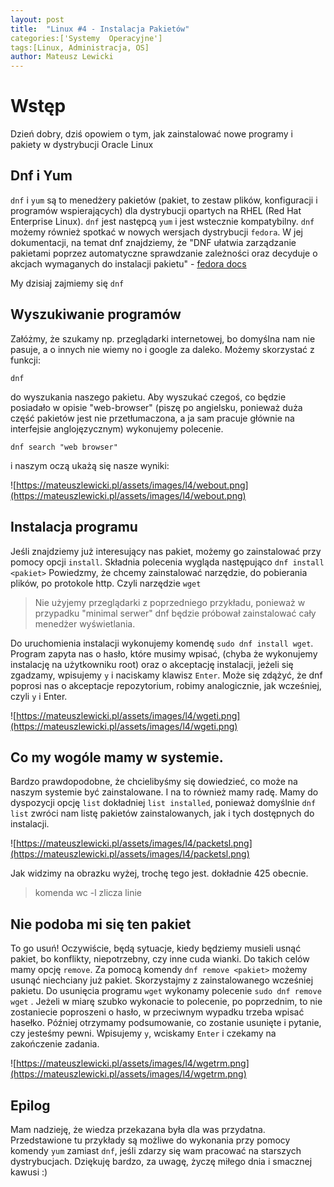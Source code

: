 ```yaml
---
layout: post
title:  "Linux #4 - Instalacja Pakietów"
categories:['Systemy  Operacyjne']
tags:[Linux, Administracja, OS]
author: Mateusz Lewicki
---
```

# Wstęp

Dzień dobry, dziś opowiem o tym, jak zainstalować nowe programy i pakiety w dystrybucji Oracle Linux

## Dnf i Yum

`dnf` i `yum` są to menedżery pakietów (pakiet, to zestaw plików, konfiguracji i programów wspierających) dla dystrybucji opartych na RHEL (Red Hat Enterprise Linux).
`dnf` jest następcą `yum` i jest wstecznie kompatybilny.
`dnf` możemy również spotkać w nowych wersjach dystrybucji `fedora`. W jej dokumentacji, na temat dnf znajdziemy, że "DNF ułatwia zarządzanie pakietami poprzez automatyczne sprawdzanie zależności oraz decyduje o akcjach wymaganych do instalacji pakietu" - [fedora docs](https://docs.fedoraproject.org/en-US/quick-docs/dnf/)

My dzisiaj zajmiemy się `dnf`

## Wyszukiwanie programów

Załóżmy, że szukamy np. przeglądarki internetowej, bo domyślna nam nie pasuje, a o innych nie wiemy no i google za daleko.
Możemy skorzystać z funkcji:

```
dnf
```

do wyszukania naszego pakietu.
Aby wyszukać czegoś, co będzie posiadało w opisie "web-browser" (piszę po angielsku, ponieważ duża część pakietów jest nie przetłumaczona, a ja sam pracuje głównie na interfejsie anglojęzycznym) wykonujemy polecenie.

```
dnf search "web browser"
```

i naszym oczą ukażą się nasze wyniki:

![https://mateuszlewicki.pl/assets/images/l4/webout.png](https://mateuszlewicki.pl/assets/images/l4/webout.png)

## Instalacja programu

Jeśli znajdziemy już interesujący nas pakiet, możemy go zainstalować przy pomocy opcji `install`.
Składnia polecenia wygląda następująco `dnf install <pakiet>`
Powiedzmy, że chcemy zainstalować narzędzie, do pobierania plików, po protokole http. Czyli narzędzie `wget`

> Nie użyjemy przeglądarki z poprzedniego przykładu, ponieważ w przypadku "minimal serwer" dnf będzie próbował zainstalować cały menedżer wyświetlania.

Do uruchomienia instalacji wykonujemy komendę `sudo dnf install wget`. Program zapyta nas o hasło, które musimy wpisać, (chyba że wykonujemy instalację na użytkowniku root) oraz o akceptację instalacji, jeżeli się zgadzamy, wpisujemy `y` i naciskamy klawisz `Enter`. Może się zdążyć, że dnf poprosi nas o akceptacje repozytorium, robimy analogicznie, jak wcześniej, czyli `y` i Enter.

![https://mateuszlewicki.pl/assets/images/l4/wgeti.png](https://mateuszlewicki.pl/assets/images/l4/wgeti.png)

## Co my wogóle mamy w systemie.

Bardzo prawdopodobne, że chcielibyśmy się dowiedzieć, co może na naszym systemie być zainstalowane.
I na to również mamy radę. Mamy do dyspozycji opcję `list` dokładniej `list installed`, ponieważ domyślnie `dnf list` zwróci nam listę pakietów zainstalowanych, jak i tych dostępnych do instalacji.

![https://mateuszlewicki.pl/assets/images/l4/packetsl.png](https://mateuszlewicki.pl/assets/images/l4/packetsl.png)

Jak widzimy na obrazku wyżej, trochę tego jest. dokładnie 425 obecnie.

> komenda wc -l zlicza linie

## Nie podoba mi się ten pakiet

To go usuń!
Oczywiście, będą sytuacje, kiedy będziemy musieli usnąć pakiet, bo konflikty, niepotrzebny, czy inne cuda wianki.  Do takich celów mamy opcję `remove`.
Za pomocą komendy `dnf remove <pakiet>` możemy usunąć niechciany już pakiet. Skorzystajmy z zainstalowanego wcześniej pakietu.
Do usunięcia programu `wget` wykonamy polecenie `sudo dnf remove wget` . Jeżeli w miarę szubko wykonacie to polecenie, po poprzednim, to nie zostaniecie poproszeni o hasło, w przeciwnym wypadku trzeba wpisać hasełko. Później otrzymamy podsumowanie, co zostanie usunięte i pytanie, czy jesteśmy pewni. Wpisujemy `y`, wciskamy `Enter` i czekamy na zakończenie zadania.

![https://mateuszlewicki.pl/assets/images/l4/wgetrm.png](https://mateuszlewicki.pl/assets/images/l4/wgetrm.png)

## Epilog

Mam nadzieję, że wiedza przekazana była dla was przydatna. Przedstawione tu przykłady są możliwe do wykonania przy pomocy komendy `yum` zamiast `dnf`, jeśli zdarzy się wam pracować na starszych dystrybucjach.
Dziękuję bardzo, za uwagę, życzę miłego dnia i smacznej kawusi :)
